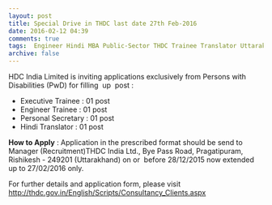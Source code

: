 ```yaml
---
layout: post
title: Special Drive in THDC last date 27th Feb-2016   
date: 2016-02-12 04:39
comments: true
tags:  Engineer Hindi MBA Public-Sector THDC Trainee Translator Uttarakhand 
archive: false
---
```

HDC India Limited is inviting applications exclusively from Persons with Disabilities (PwD) for filling  up  post : 




- Executive Trainee : 01 post
- Engineer Trainee : 01 post
- Personal Secretary : 01 post
- Hindi Translator : 01 post



**How to Apply** : Application in the prescribed format should be send to Manager (Recruitment)THDC India Ltd., Bye Pass Road, Pragatipuram, Rishikesh - 249201 (Uttarakhand) on or  before 28/12/2015 now extended up to 27/02/2016 only.   


For further details and application form, please visit <http://thdc.gov.in/English/Scripts/Consultancy_Clients.aspx> 



